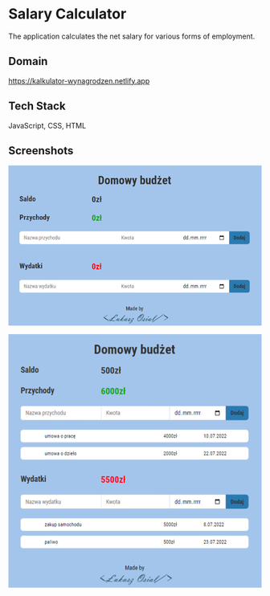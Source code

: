 # Salary Calculator

The application calculates the net salary for various forms of employment.
## Domain
https://kalkulator-wynagrodzen.netlify.app



    
## Tech Stack

JavaScript, CSS, HTML



## Screenshots

![App Screenshot](https://github.com/lukaszOsial/home-budget-app/blob/master/public/images/home-budget-app.png?raw=true)

![App Screenshot](https://github.com/lukaszOsial/home-budget-app/blob/master/public/images/home-budget-app2.png?raw=true)
